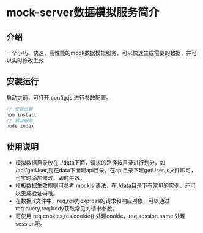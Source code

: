 # mock-server数据模拟服务简介

## 介绍
一个小巧、快速、高性能的mock数据模拟服务，可以快速生成需要的数据，并可以实时修改生效  

## 安装运行
启动之前，可打开 config.js 进行参数配置。  
```js
// 安装依赖
npm install
// 启动服务
node index
```

## 使用说明
- 模拟数据目录放在 ./data下面，请求的路径按目录进行划分，如 /api/getUser,则在data下面建api目录，在api目录下建getUser.js文件即可，可实时添加修改，即时生效。
- 模板数据生效规则可参考 mockjs 语法，在./data目录下有常见的实例，还可以生成验证码哦。
- 在数据js文件中，req,res为express的请求和响应对象，可以通过 req.query,req.body获取常见的请求参数。
- 可使用 req.cookies,res.cookie() 处理cookie，req.session.name 处理session哦。

